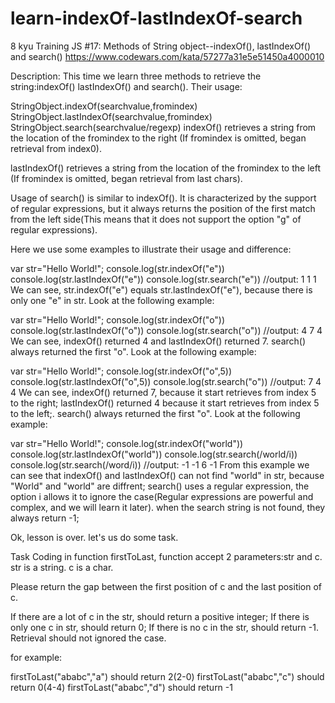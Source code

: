 # learn-indexOf-lastIndexOf-search
8 kyu
Training JS #17: Methods of String object--indexOf(), lastIndexOf() and search()
https://www.codewars.com/kata/57277a31e5e51450a4000010 

Description:
This time we learn three methods to retrieve the string:indexOf() lastIndexOf() and search(). Their usage:

StringObject.indexOf(searchvalue,fromindex)
StringObject.lastIndexOf(searchvalue,fromindex)
StringObject.search(searchvalue/regexp)
indexOf() retrieves a string from the location of the fromindex to the right (If fromindex is omitted, began retrieval from index0).

lastIndexOf() retrieves a string from the location of the fromindex to the left (If fromindex is omitted, began retrieval from last chars).

Usage of search() is similar to indexOf(). It is characterized by the support of regular expressions, but it always returns the position of the first match from the left side(This means that it does not support the option "g" of regular expressions).

Here we use some examples to illustrate their usage and difference:

var str="Hello World!";
console.log(str.indexOf("e"))
console.log(str.lastIndexOf("e"))
console.log(str.search("e"))
//output:
1
1
1
We can see, str.indexOf("e") equals str.lastIndexOf("e"), because there is only one "e" in str. Look at the following example:

var str="Hello World!";
console.log(str.indexOf("o"))
console.log(str.lastIndexOf("o"))
console.log(str.search("o"))
//output:
4
7
4
We can see, indexOf() returned 4 and lastIndexOf() returned 7. search() always returned the first "o". Look at the following example:

var str="Hello World!";
console.log(str.indexOf("o",5))
console.log(str.lastIndexOf("o",5))
console.log(str.search("o"))
//output:
7
4
4
We can see, indexOf() returned 7, because it start retrieves from index 5 to the right; lastIndexOf() returned 4 because it start retrieves from index 5 to the left;. search() always returned the first "o". Look at the following example:

var str="Hello World!";
console.log(str.indexOf("world"))
console.log(str.lastIndexOf("world"))
console.log(str.search(/world/i))
console.log(str.search(/word/i))
//output:
-1
-1
6
-1
From this example we can see that indexOf() and lastIndexOf() can not find "world" in str, because "World" and "world" are diffrent; search() uses a regular expression, the option i allows it to ignore the case(Regular expressions are powerful and complex, and we will learn it later). when the search string is not found, they always return -1;

Ok, lesson is over. let's us do some task.

Task
Coding in function firstToLast, function accept 2 parameters:str and c. str is a string. c is a char.

Please return the gap between the first position of c and the last position of c.

If there are a lot of c in the str, should return a positive integer; If there is only one c in str, should return 0; If there is no c in the str, should return -1. Retrieval should not ignored the case.

for example:

firstToLast("ababc","a") should return 2(2-0)
firstToLast("ababc","c") should return 0(4-4)
firstToLast("ababc","d") should return -1

